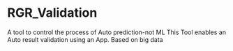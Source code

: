 # RGR_Validation
A tool to control the process of Auto prediction-not ML
This Tool enables an Auto result validation using an App. 
Based on big data 
